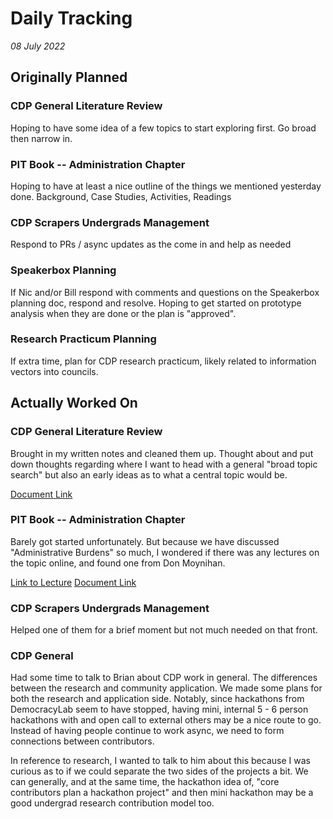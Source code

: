 # Daily Tracking
_08 July 2022_

## Originally Planned

### CDP General Literature Review
Hoping to have some idea of a few topics to start exploring first.
Go broad then narrow in.

### PIT Book -- Administration Chapter
Hoping to have at least a nice outline of the things we mentioned yesterday done.
Background, Case Studies, Activities, Readings

### CDP Scrapers Undergrads Management
Respond to PRs / async updates as the come in and help as needed

### Speakerbox Planning
If Nic and/or Bill respond with comments and questions on the Speakerbox planning
doc, respond and resolve. Hoping to get started on prototype analysis when they are done
or the plan is "approved".

### Research Practicum Planning
If extra time, plan for CDP research practicum, likely related to information vectors
into councils.

## Actually Worked On

### CDP General Literature Review
Brought in my written notes and cleaned them up. Thought about and put down thoughts
regarding where I want to head with a general "broad topic search" but also an early
ideas as to what a central topic would be.

[Document Link](https://docs.google.com/document/d/109qEX-hhmYvFxkJHGUOhs0EF3cpO8MS11PJavrH5kXM/edit?usp=sharing)

### PIT Book -- Administration Chapter
Barely got started unfortunately. But because we have discussed "Administrative Burdens"
so much, I wondered if there was any lectures on the topic online, and found one
from Don Moynihan.

[Link to Lecture](https://youtu.be/Y4VqvfcRTec)
[Document Link](https://docs.google.com/document/d/1tIGH8GvWXoQE2pide64K-6svzVN8hXFL9wcH7igAxgk/edit?usp=sharing)

### CDP Scrapers Undergrads Management
Helped one of them for a brief moment but not much needed on that front.

### CDP General
Had some time to talk to Brian about CDP work in general. The differences
between the research and community application. We made some plans for both
the research and application side. Notably, since hackathons from DemocracyLab
seem to have stopped, having mini, internal 5 - 6 person hackathons with and open
call to external others may be a nice route to go. Instead of having people
continue to work async, we need to form connections between contributors.

In reference to research, I wanted to talk to him about this because
I was curious as to if we could separate the two sides of the projects a bit.
We can generally, and at the same time, the hackathon idea of, "core contributors
plan a hackathon project" and then mini hackathon may be a good undergrad
research contribution model too.